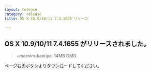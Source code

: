 ```yaml
---
layout: release
category: release
title: OS X 10.9/10/11 7.4.1655 リリース

---
```

## OS X 10.9/10/11 7.4.1655 がリリースされました。

> +macvim-kaoriya, 14MB DMG

ページ右のボタンよりダウンロードしてください。
